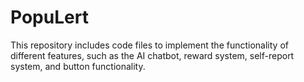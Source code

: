 # PopuLert

This repository includes code files to implement the functionality of different features, such as the AI chatbot, reward system, self-report system, and button functionality. 
